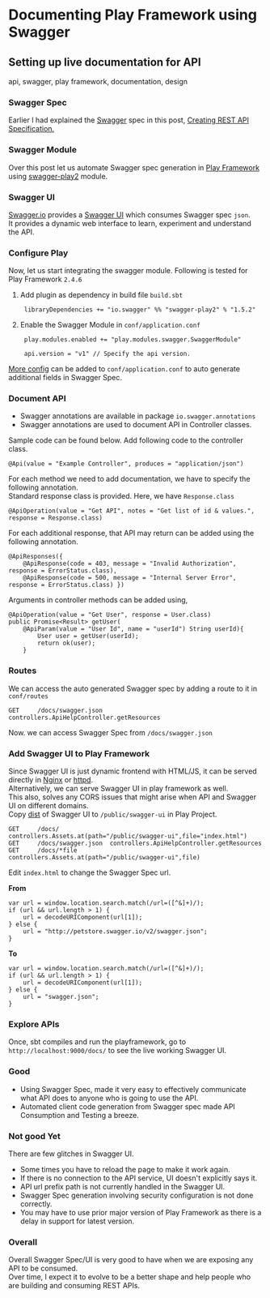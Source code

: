 # Documenting Play Framework using Swagger
## Setting up live documentation for API
api, swagger, play framework, documentation, design

### Swagger Spec
Earlier I had explained the [Swagger](http://swagger.io/) spec in this post, [Creating REST API Specification.](http://sakthipriyan.com/2016/03/30/creating-rest-api-specification.html)  

### Swagger Module
Over this post let us automate Swagger spec generation in [Play Framework](https://playframework.com/) using [swagger-play2](https://github.com/swagger-api/swagger-play) module.

### Swagger UI
[Swagger.io](http://swagger.io) provides a [Swagger UI](http://swagger.io/swagger-ui/) which consumes Swagger spec `json`.  
It provides a dynamic web interface to learn, experiment and understand the API.

### Configure Play
Now, let us start integrating the swagger module. Following is tested for Play Framework `2.4.6`

1. Add plugin as dependency in build file `build.sbt`

		libraryDependencies += "io.swagger" %% "swagger-play2" % "1.5.2"


2. Enable the Swagger Module in `conf/application.conf`

		play.modules.enabled += "play.modules.swagger.SwaggerModule"

		api.version = "v1" // Specify the api version.
 [More config](https://github.com/swagger-api/swagger-play/tree/master/play-2.4/swagger-play2#applicationconf---config-options) can be added to `conf/application.conf` to auto generate additional fields in Swagger Spec.

### Document API
* Swagger annotations are available in package `io.swagger.annotations`
* Swagger annotations are used to document API in Controller classes.  

Sample code can be found below.
Add following code to the controller class.

	@Api(value = "Example Controller", produces = "application/json")

For each method we need to add documentation, we have to specify the following annotation.  
Standard response class is provided. Here, we have `Response.class`

	@ApiOperation(value = "Get API", notes = "Get list of id & values.", response = Response.class)


For each additional response, that API may return can be added using the following annotation.

	@ApiResponses({
		@ApiResponse(code = 403, message = "Invalid Authorization", response = ErrorStatus.class),
		@ApiResponse(code = 500, message = "Internal Server Error", response = ErrorStatus.class) })


Arguments in controller methods can be added using,

	@ApiOperation(value = "Get User", response = User.class)
	public Promise<Result> getUser(
		@ApiParam(value = "User Id", name = "userId") String userId){
			User user = getUser(userId);
			return ok(user);
		}



### Routes
We can access the auto generated Swagger spec by adding a route to it in `conf/routes`

	GET		/docs/swagger.json				controllers.ApiHelpController.getResources

Now. we can access Swagger Spec from `/docs/swagger.json`

### Add Swagger UI to Play Framework
Since Swagger UI is just dynamic frontend with HTML/JS, it can be served directly in [Nginx](https://www.nginx.com/) or [httpd](https://httpd.apache.org/).  
Alternatively, we can serve Swagger UI in play framework as well.  
This also, solves any CORS issues that might arise when API and Swagger UI on different domains.  
Copy [dist](https://github.com/swagger-api/swagger-ui/tree/master/dist) of Swagger UI to `/public/swagger-ui` in Play Project.

	GET		/docs/				controllers.Assets.at(path="/public/swagger-ui",file="index.html")
	GET		/docs/swagger.json	controllers.ApiHelpController.getResources
	GET		/docs/*file			controllers.Assets.at(path="/public/swagger-ui",file)

Edit `index.html` to change the Swagger Spec url.

**From**

	var url = window.location.search.match(/url=([^&]+)/);
	if (url && url.length > 1) {
		url = decodeURIComponent(url[1]);
	} else {
		url = "http://petstore.swagger.io/v2/swagger.json";
	}

**To**

	var url = window.location.search.match(/url=([^&]+)/);
	if (url && url.length > 1) {
		url = decodeURIComponent(url[1]);
	} else {
		url = "swagger.json";
	}

### Explore APIs
Once, sbt compiles and run the playframework, go to `http://localhost:9000/docs/` to see the live working Swagger UI.

### Good
* Using Swagger Spec, made it very easy to effectively communicate what API does to anyone who is going to use the API.
* Automated client code generation from Swagger spec made API Consumption and Testing a breeze.

### Not good Yet
There are few glitches in Swagger UI.

* Some times you have to reload the page to make it work again.
* If there is no connection to the API service, UI doesn't explicitly says it.
* API url prefix path is not currently handled in the Swagger UI.
* Swagger Spec generation involving security configuration is not done correctly.
* You may have to use prior major version of Play Framework as there is a delay in support for latest version.

### Overall
Overall Swagger Spec/UI is very good to have when we are exposing any API to be consumed.  
Over time, I expect it to evolve to be a better shape and help people who are building and consuming REST APIs.
